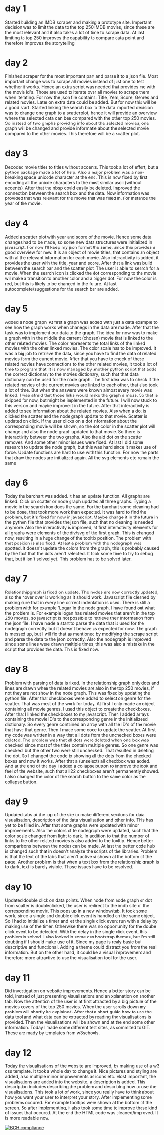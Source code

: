 # day 1
Started building an IMDB scraper and making a prototype site. Important decision was to limit the data to the top 250 IMDB movies, since those are the most relevant and it also takes a lot of time to scrape data. At last limiting to top 250 improves the capability to compare data point and therefore improves the storytelling

# day 2
Finished scraper for the most important part and parse it to a json file. Most important change was to scrape all movies instead of just one to test whether it works. Hence an extra script was needed that provides me with the movie id's. Those are used to iterate over all movies to scrape them when iterating. 
For now the json file contains: Title, Year, Score, Genres and related movies. Later on extra data could be added. But for now this will be a good start.
Started linking the search box to the data
Imported decision was to change one graph to a scatterplot, hence it will provide an overview where the selected data can ben compared with the other top 250 movies. So instead of two graphs providing info about the selected movies, one graph will be changed and provide informatie about the selected movie compared to the other movies. This therefore will be a scatter plot.

# day 3
Decoded movie titles to titles without accents. This took a lot of effort, but a python package made a lot of help. Also a major problem was a non-breaking space unicode character at the end. This is now fixed by first encoding all the unicde characters to the most similar ascii (without accents). After that the nbsp could easily be deleted.
Improved the connection between the search box and the data. Now information was provided that was relevant for the movie that was filled in. For instance the year of the movie.

# day 4
Added a scatter plot with year and score of the movie. Hence some data changes had to be made, so some new data structures were initialized in javascript. For now I'll keep my json format the same, since this provides a good overview for now. It is an object of movie titles, that contains an object with al the relevant information for each movie.
Also interactivity is added, it provides the user with the title, year and score.
After that a link was build between the search bar and the scatter plot. The user is able to search for a movie. When the search icon is clicked the dot corresponding to the movie wil make a transition to another color and a bigger dot. For now the color is red, but this is likely to be changed in the future.
At last autocomplete/suggestions for the search bar are added. 

# day 5
Added a node graph. At first a graph was added with just a data example to see how the graph works when chanegs in the data are made. After that the task was to implement our data to the graph. The idea for now was to make a graph with in the middle the current (chosen) movie that is linked to the other related movies. The color represents the total links of the linked movies with the other linked movies. The color scale has to be improved. It was a big job to retrieve the data, since you have to find the data of related movies form the current movie. After that you have to check of these related movies have connections to the other related movies, it took a lot of time to program that. It is now managed by another python script that adds the correct dictionary to the movies dictionary, such that that data dictionary can be used for the node graph. The first idea was to check if the related movies of the current movies are linked to each other, that also took a lot of time. But when the answers were known almost every movie was linked. I was afraid that those links would make the graph a mess. So that is skipped for now, but might be implemented in the future. I will now stuck to this version and maybe improve it in the future. After that interactivity is added to see information about the related movies. Also when a dot is clicked the scatter and the node graph update to that movie.
Scatter is updated on click. If the user clicks on a dot information about the corresponding movie will be shown, so the dot color in the scatter plot will change and also the node graph updated to that movie. So there is interactivity between the two graphs. Also the ald dot on the scatter removes. And some other minor issues were fixed. At last I did some research to update the node graph, but this was hard since it makes use of force. Update functions are hard to use with this function. For now the parts that draw the nodes are initialized again. All the svg elements etc remain the same

# day 6

Today the barchart was added. It has an update function. All graphs are linked. Click on scatter or node graph updates all three graphs. Typing a movie in the search box does the same. For the barchart some cleaning had to be done, that took more work than expected. It was hard to find the problem, but it's fixed for now in javascript. Maybe change it in the future in the python file that provides the json file, such that no cleaning is needed anymore. Also the interactivity is improved, at first interactivity elements for all graphs were elements of the div/svg of the first graph. This is changed now, resulting in a huge change of the tooltip position. The problem with that position is also fixed. At last a problem with the nodegraph was spotted. It doesn't update the colors from the graph, this is probably caused by the fact that the dots aren't selected. It took some time to try to debug that, but it isn't solved yet. This problem has to be solved later.

# day 7
Relationshipgraph is fixed on update. The nodes are now correctly updated, also the hover over is working as it should work. Javascript file cleaned by making sure that in every line correct indentation is used. There is still a problem with for example 'Logan'in the node graph. I have found out what the problem is. For example logan has related movies that aren't in the top 250 movies, so javascript is not possible to retrieve their information from the json file. I have made a start to parse the data that is used for the nodegraph correctly, but it doesn't behave as expected for now. The graph is messed up, but I will fix that as mentioned by modifying the scrape script and parse the data to the json correctly. Also the nodegraph is improved since some lines were drawn multiple times, this was also a mistake in the script that provides the data. This is fixed now.

# day 8
Problem with parsing of data is fixed. In the relationship graph only dots and lines are drawn when the related movies are also in the top 250 movies, if not they are not show in the node graph. This was fixed by updating the python file. After that checkboxes were added to select on genre for the scatter. That was most of the work for today. At first I only made an object containing all movie genres. I used this object to create the checkboxes. After that I linked the checkboxes to my javascript. Then I added arrays containing the movie ID's to the corresponding genre in the initializeed dictionary. So every genre contained an array with all the ID's of the movie that have that genre. Then I made some code to update the scatter. At first my code was written in a way that all dots from the unchecked boxes were deleted. The problem was that all dots were deleted when one box was checked, since most of the titles contain multiple genres. So one genre was checked, but the other two were still unchecked. That resulted in deleting the dot. So I changed the code to showing all the dots from the checked boxes and now it works. After that a (unselect) all checkbox was added. And at the end of the day I added a collapse button to improve the look and feel of the website, such that all 22 checkboxes aren't permanently showed. I also changed the color of the search button to the same color as the collapse button.

# day 9
Updated tabs at the top of the site to make different sections for data visualisation, description of the data visualisation and other info. This has yet to be filled in. After that some graphs were updated with minor improvements. Also the colors of te nodegraph were updated, such that the color scale changed from light to dark. In addition to that the number of links to the other related movies is also added to the tooltip. Hence better comparisons between the nodes can be made. At last the better code hub is changed such that in doesn't analyze the scripts of the libraries. Problem is that the text of the tabs that aren't active si shown at the bottom of the page. Another problem is that when a text box from the relationship graph is to dark, text is barely visible. Those issues have to be resolved.

# day 10
Updated double click on data points. When node from node graph or dot from scatter is doubleclicked, the user is redirect to the imdb site of the corresponding movie. This pops up in a new window/tab. It took some work, since a single and double click event is handled on the same object. So I had to initialize a timer and let the single click event run with a delay by making use of the timer. Otherwise there was no opportunity for the doube click event to be detected. With the delay in the single click event, this problem is solved. I also looked in some css bootstrap themes, but I'm still doubting if I should make use of it. Since my page is realy basic but descriptive and functional. Adding a theme could distract you from the real information. But on the other hand, it could be a visual improvement and therefore more attractive to use the visualisation tool for the user.

# day 11
Did investigation on website improvements. Hence a better story can be told, instead of just presenting visualisations and an xplanation on another tab. Now the attention of the user is at first attracted by a big picture of the movies covers of the top 250 movies. When the user scrolls down my problem will shortly be explained. After that a short guide how to use the data tool and what data can be extracted by reading the visualisations is provided. Then the visualisations will be shown and at the end some other information. Today I made some different test sites, as commited to GIT. These are mady by templates from w3schools.

# day 12
Today the visualisations of the website are improved, by making use of a w3 css template. It took a whole day to change it. Nice pictures and styling are added, also multiple minor improvements as icons etc. Most important, the visualisations are added into the website, a description is added. This description includes describing the problem and describing how to use the visualisations. This took a lot of work, since you really have to think about how you want your user to interpret your story. After implementing some problems occured. For example tooltips were shown at the bottom of the screen. So after implementing, it also took some time to improve these kind of issues that occured. At the end the HTML code was cleaned/improved. It is more readable now.

[![BCH compliance](https://bettercodehub.com/edge/badge/nathanbijleveld/IMDB?branch=master)](https://bettercodehub.com/)
